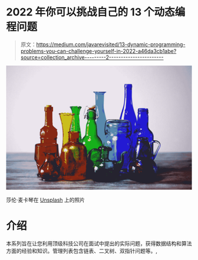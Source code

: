 # 2022 年你可以挑战自己的 13 个动态编程问题

> 原文：<https://medium.com/javarevisited/13-dynamic-programming-problems-you-can-challenge-yourself-in-2022-a46da3cb1abe?source=collection_archive---------2----------------------->

![](img/b20cf43d6d8e48949ef9f96bd873d48f.png)

莎伦·麦卡琴在 [Unsplash](https://unsplash.com/s/photos/colors?utm_source=unsplash&utm_medium=referral&utm_content=creditCopyText) 上的照片

# 介绍

本系列旨在让您利用顶级科技公司在面试中提出的实际问题，获得数据结构和算法方面的经验和知识。管理列表包含链表、二叉树、双指针问题等。,